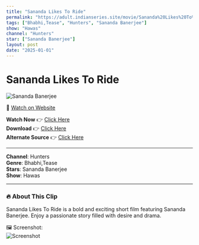 ```yaml
---
title: "Sananda Likes To Ride"
permalink: "https://adult.indianseries.site/movie/Sananda%20Likes%20To%20Ride"
tags: ["Bhabhi,Tease", "Hunters", "Sananda Banerjee"]
show: "Hawas"
channel: "Hunters"
star: ["Sananda Banerjee"]
layout: post
date: "2025-01-01"
---
```


# Sananda Likes To Ride

![Sananda Banerjee](https://shorts.desisins.com/wp-content/uploads/2024/07/Sananda-Bhabhi-Likes-To-Ride-Hunters-Hawas-Desisins.com_.jpg)

🔗 [Watch on Website](https://adult.indianseries.site/movie/Sananda%20Likes%20To%20Ride)

**Watch Now** 👉 [Click Here](https://adult.indianseries.site/movie/Sananda%20Likes%20To%20Ride)  
**Download** 👉 [Click Here](https://adult.indianseries.site/movie/Sananda%20Likes%20To%20Ride)  
**Alternate Source** 👉 [Click Here](https://adult.indianseries.site/movie/Sananda%20Likes%20To%20Ride)

---

**Channel**: Hunters  
**Genre**: Bhabhi,Tease  
**Stars**: Sananda Banerjee  
**Show**: Hawas

---

### 🔥 About This Clip

Sananda Likes To Ride is a bold and exciting short film featuring Sananda Banerjee. Enjoy a passionate story filled with desire and drama.
 
🖼️ Screenshot:  
![Screenshot](https://shorts.desisins.com/wp-content/uploads/2024/07/Sananda-Bhabhi-Likes-To-Ride-Hunters-Hawas-Desisins.com_.jpg)

